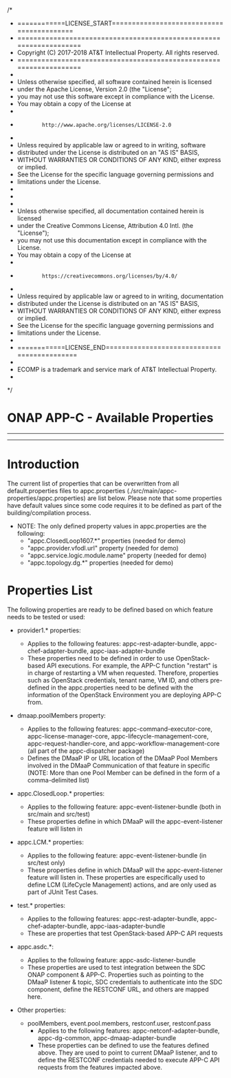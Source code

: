 /*
* ============LICENSE_START==========================================
* ===================================================================
* Copyright (C) 2017-2018 AT&T Intellectual Property. All rights reserved.
* ===================================================================
*
* Unless otherwise specified, all software contained herein is licensed
* under the Apache License, Version 2.0 (the "License";
* you may not use this software except in compliance with the License.
* You may obtain a copy of the License at
*
*             http://www.apache.org/licenses/LICENSE-2.0
*
* Unless required by applicable law or agreed to in writing, software
* distributed under the License is distributed on an "AS IS" BASIS,
* WITHOUT WARRANTIES OR CONDITIONS OF ANY KIND, either express or implied.
* See the License for the specific language governing permissions and
* limitations under the License.
*
*
*
* Unless otherwise specified, all documentation contained herein is licensed
* under the Creative Commons License, Attribution 4.0 Intl. (the "License");
* you may not use this documentation except in compliance with the License.
* You may obtain a copy of the License at
*
*             https://creativecommons.org/licenses/by/4.0/
*
* Unless required by applicable law or agreed to in writing, documentation
* distributed under the License is distributed on an "AS IS" BASIS,
* WITHOUT WARRANTIES OR CONDITIONS OF ANY KIND, either express or implied.
* See the License for the specific language governing permissions and
* limitations under the License.
*
* ============LICENSE_END============================================
*
* ECOMP is a trademark and service mark of AT&T Intellectual Property.
*
*/
# ONAP APP-C - Available Properties

---
---

# Introduction

The current list of properties that can be overwritten from all default.properties files to appc.properties (./src/main/appc-properties/appc.properties) are list below. Please note that some properties have default values since some code requires it to be defined as part of the building/compilation process. 

- NOTE: The only defined property values in appc.properties are the following:
    - "appc.ClosedLoop1607.*" properties (needed for demo)
    - "appc.provider.vfodl.url" property (needed for demo)
    - "appc.service.logic.module.name" property (needed for demo)
    - "appc.topology.dg.*" properties (needed for demo)

# Properties List
The following properties are ready to be defined based on which feature needs to be tested or used:

- provider1.* properties:
    - Applies to the following features: appc-rest-adapter-bundle, appc-chef-adapter-bundle, appc-iaas-adapter-bundle
    - These properties need to be defined in order to use OpenStack-based API executions. For example, the APP-C function "restart" is in charge of restarting a VM when requested. Therefore, properties such as OpenStack credentials, tenant name, VM ID, and others pre-defined in the appc.properties need to be defined with the information of the OpenStack Environment you are deploying APP-C from.

- dmaap.poolMembers property:
    - Applies to the following features: appc-command-executor-core, appc-license-manager-core, appc-lifecycle-management-core, appc-request-handler-core, and appc-workflow-management-core (all part of the appc-dispatcher package)
    - Defines the DMaaP IP or URL location of the DMaaP Pool Members involved in the DMaaP Communication of that feature in specific (NOTE: More than one Pool Member can be defined in the form of a comma-delimited list)

- appc.ClosedLoop.* properties:
    - Applies to the following feature: appc-event-listener-bundle (both in src/main and src/test)
    - These properties define in which DMaaP will the appc-event-listener feature will listen in

- appc.LCM.* properties:
    - Applies to the following feature: appc-event-listener-bundle (in src/test only)
    - These properties define in which DMaaP will the appc-event-listener feature will listen in. These properties are especifically used to define LCM (LifeCycle Management) actions, and are only used as part of JUnit Test Cases.

- test.* properties:
    - Applies to the following features: appc-rest-adapter-bundle, appc-chef-adapter-bundle, appc-iaas-adapter-bundle
    - These are properties that test OpenStack-based APP-C API requests

- appc.asdc.*:
    - Applies to the following feature: appc-asdc-listener-bundle
    - These properties are used to test integration between the SDC ONAP component & APP-C. Properties such as pointing to the DMaaP listener & topic, SDC credentials to authenticate into the SDC component, define the RESTCONF URL, and others are mapped here.

- Other properties:
    - poolMembers, event.pool.members, restconf.user, restconf.pass
        - Applies to the following features: appc-netconf-adapter-bundle, appc-dg-common, appc-dmaap-adapter-bundle
        - These properties can be defined to use the features defined above. They are used to point to current DMaaP listener, and to define the RESTCONF credentials needed to execute APP-C API requests from the features impacted above.
